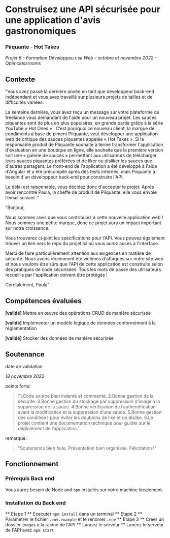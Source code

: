 # Construisez une API sécurisée pour une application d'avis gastronomiques
### Piiquante - Hot Takes
_Projet 6 - Formation Développeu.r.se Web - octobre et novembre 2022 - Openclassrooms_

## Contexte
"Vous avez passé la dernière année en tant que développeur back-end indépendant et vous avez travaillé sur plusieurs projets de tailles et de difficultés variées.

La semaine dernière, vous avez reçu un message sur votre plateforme de freelance vous demandant de l'aide pour un nouveau projet. Les sauces piquantes sont de plus en plus populaires, en grande partie grâce à la série YouTube « Hot Ones » . C’est pourquoi ce nouveau client, la marque de condiments à base de piment Piiquante, veut développer une application web de critique des sauces piquantes appelée « Hot Takes ».
Si la responsable produit de Piiquante souhaite à terme transformer l'application d'évaluation en une boutique en ligne, elle souhaite que la première version soit une « galerie de sauces » permettant aux utilisateurs de télécharger leurs sauces piquantes préférées et de liker ou disliker les sauces que d'autres partagent. Le front-end de l'application a été développé à l'aide d'Angular et a été précompilé après des tests internes, mais Piiquante a besoin d'un développeur back-end pour construire l'API.

Le délai est raisonnable, vous décidez donc d'accepter le projet. Après avoir rencontré Paula, la cheffe de produit de Piiquante, elle vous envoie l’email suivant :"

"Bonjour,

Nous sommes ravis que vous contribuiez à cette nouvelle application web ! Nous sommes une petite marque, donc ce projet aura un impact important sur notre croissance.

Vous trouverez ci-joint les spécifications pour l'API. Vous pouvez également trouver un lien vers le repo du projet ici où vous aurez accès à l'interface.

Merci de faire particulièrement attention aux exigences en matière de sécurité. Nous avons récemment été victimes d'attaques sur notre site web et nous voulons être sûrs que l'API de cette application est construite selon des pratiques de code sécurisées. Tous les mots de passe des utilisateurs recueillis par l'application doivent être protégés !

Cordialement,
Paula"

## Compétences évaluées
**\[validé]** Mettre en œuvre des opérations CRUD de manière sécurisée

**\[validé]** Implémenter un modèle logique de données conformément à la réglementation

**\[validé]** Stocker des données de manière sécurisée


## Soutenance
date de validation

_18 novembre 2022_

points forts:
>"1.Code source bien indenté et commenté.
>2.Bonne gestion de la sécurité.
>3.Bonne gestion du stockage par suppression d’image à la suppression de la sauce.
>4.Bonne vérification de l’authentification avant la modification et la suppression d’une sauce.
>5.Bonne gestion des conditions pour éviter les doublons de like et de dislike.
>6.Le projet contient une documentation technique pour guider sur le déploiement de l’application."

remarque: 
>"Soutenance bien faite. Présentation bien organisée. Félicitation !"

## Fonctionnement 
### Prérequis Back end
Vous aurez besoin de Node and `npm` installés sur votre machine localement.

### Installation du Back end
** Etape 1 **
Executer `npm install` dans un terminal
** Etape 2 **
Parametrer le fichier `.env.example` et le renomer `.env`
** Etape 3 **
Creer un dossier `images` à la racine de l'API
** Lancez le serveur **
Lancez le serveur de l'API avec `npm start`
